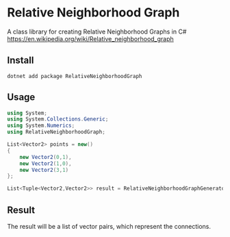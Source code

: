 # Relative Neighborhood Graph
A class library for creating Relative Neighborhood Graphs in C#<br/>
https://en.wikipedia.org/wiki/Relative_neighborhood_graph<br/>

## Install

```
dotnet add package RelativeNeighborhoodGraph
```

## Usage

```csharp
using System;
using System.Collections.Generic;
using System.Numerics;
using RelativeNeighborhoodGraph;

List<Vector2> points = new() 
{
    new Vector2(0,1),
    new Vector2(1,0),
    new Vector2(3,1)
};

List<Tuple<Vector2,Vector2>> result = RelativeNeighborhoodGraphGenerator.Generate(points);
```

## Result

The result will be a list of vector pairs, which represent the connections.